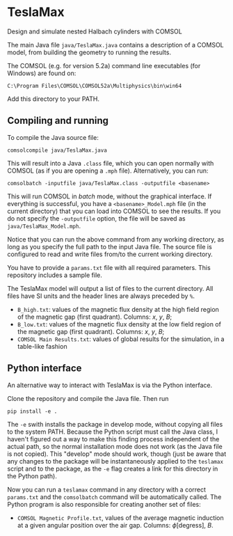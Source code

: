 # TeslaMax

Design and simulate nested Halbach cylinders with COMSOL

The main Java file `java/TeslaMax.java` contains a description of a COMSOL model, from building the geometry to running the results.

The COMSOL (e.g. for version 5.2a) command line executables (for Windows) are found on:

	C:\Program Files\COMSOL\COMSOL52a\Multiphysics\bin\win64

Add this directory to your PATH.

## Compiling and running

To compile the Java source file:

	comsolcompile java/TeslaMax.java

This will result into a Java `.class` file, which you can open normally with COMSOL (as if you are opening a `.mph` file). Alternatively, you can run:

	comsolbatch -inputfile java/TeslaMax.class -outputfile <basename>

This will run COMSOL in *batch* mode, without the graphical interface. If everything is successful, you have a `<basename>_Model.mph` file (in the current directory) that you can load into COMSOL to see the results. If you do not specify the `-outputfile` option, the file will be saved as `java/TeslaMax_Model.mph`.

Notice that you can run the above command from any working directory, as long as you specify the full path to the input Java file. The source file is configured to read and write files from/to the current working directory.

You have to provide a `params.txt` file with all required parameters. This repository includes a sample file.

The TeslaMax model will output a list of files to the current directory. All files have SI units and the header lines are always preceded by `%`.

* `B_high.txt`: values of the magnetic flux density at the high field region of the magnetic gap (first quadrant). Columns: $x$, $y$, $B$;
* `B_low.txt`: values of the magnetic flux density at the low field region of the magnetic gap (first quadrant). Columns: $x$, $y$, $B$;
* `COMSOL Main Results.txt`: values of global results for the simulation, in a table-like fashion

## Python interface

An alternative way to interact with TeslaMax is via the Python interface.

Clone the repository and compile the Java file. Then run

	pip install -e .

The `-e` swith installs the package in develop mode, without copying all files to the system PATH. Because the Python script must call the Java class, I haven't figured out a way to make this finding process independent of the actual path, so the normal installation mode does not work (as the Java file is not copied). This "develop" mode should work, though (just be aware that any changes to the package will be instantaneously applied to the `teslamax` script and to the package, as the `-e` flag creates a link for this directory in the Python path).

Now you can run a `teslamax` command in any directory with a correct `params.txt` and the `comsolbatch` command will be automatically called. The Python program is also responsible for creating another set of files:

* `COMSOL Magnetic Profile.txt`, values of the average magnetic induction at a given angular position over the air gap. Columns: $\phi$[degress], $B$.


